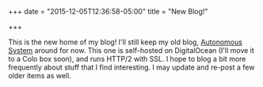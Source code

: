 +++
date = "2015-12-05T12:36:58-05:00"
title = "New Blog!"

+++

This is the new home of my blog! I'll still keep my old blog, [Autonomous System](http://www.autonomoussystem.net/) around for now. This one is 
self-hosted on DigitalOcean (I'll move it to a Colo box soon), and runs HTTP/2 with SSL. I hope to blog a bit more frequently about stuff
that I find interesting. I may update and re-post a few older items as well.
